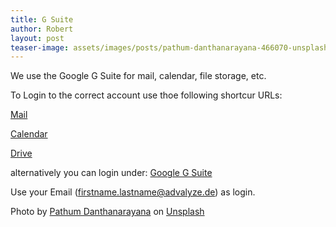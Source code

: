 ```yaml
---
title: G Suite
author: Robert
layout: post
teaser-image: assets/images/posts/pathum-danthanarayana-466070-unsplash.jpg
---
```


We use the Google G Suite for mail, calendar, file storage, etc.

To Login to the correct account use thoe following shortcur URLs:

[Mail](http://mail.advalyze.de)
 
[Calendar](http://calendar.advalyze.de)
 
[Drive](http://drive.advalyze.de)


alternatively you can login under: [Google G Suite](https://mail.google.com/a/advalyze.de)

Use your Email (firstname.lastname@advalyze.de) as login.
 

Photo by [Pathum Danthanarayana](https://unsplash.com/@pathum_danthanarayana?utm_medium=referral&amp;utm_campaign=photographer-credit&amp;utm_content=creditBadge) on [Unsplash](https://unsplash.com/?utm_source=unsplash&utm_medium=referral&utm_content=creditCopyText)

